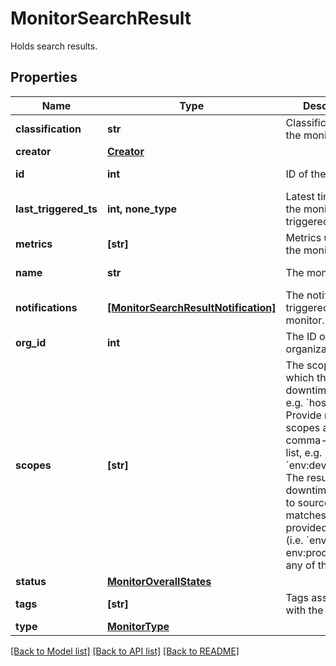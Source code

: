 # MonitorSearchResult

Holds search results.

## Properties
Name | Type | Description | Notes
------------ | ------------- | ------------- | -------------
**classification** | **str** | Classification of the monitor. | [optional] [readonly] 
**creator** | [**Creator**](Creator.md) |  | [optional] 
**id** | **int** | ID of the monitor. | [optional] [readonly] 
**last_triggered_ts** | **int, none_type** | Latest timestamp the monitor triggered. | [optional] [readonly] 
**metrics** | **[str]** | Metrics used by the monitor. | [optional] [readonly] 
**name** | **str** | The monitor name. | [optional] [readonly] 
**notifications** | [**[MonitorSearchResultNotification]**](MonitorSearchResultNotification.md) | The notification triggered by the monitor. | [optional] [readonly] 
**org_id** | **int** | The ID of the organization. | [optional] [readonly] 
**scopes** | **[str]** | The scope(s) to which the downtime applies, e.g. &#x60;host:app2&#x60;. Provide multiple scopes as a comma-separated list, e.g. &#x60;env:dev,env:prod&#x60;. The resulting downtime applies to sources that matches ALL provided scopes (i.e. &#x60;env:dev AND env:prod&#x60;), NOT any of them. | [optional] 
**status** | [**MonitorOverallStates**](MonitorOverallStates.md) |  | [optional] 
**tags** | **[str]** | Tags associated with the monitor. | [optional] [readonly] 
**type** | [**MonitorType**](MonitorType.md) |  | [optional] 

[[Back to Model list]](README.md#documentation-for-models) [[Back to API list]](README.md#documentation-for-api-endpoints) [[Back to README]](README.md)


